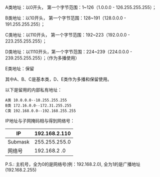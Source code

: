 



A类地址：以0开头，  第一个字节范围：1~126（1.0.0.0 - 126.255.255.255）；

B类地址：以10开头，  第一个字节范围：128~191（128.0.0.0 - 191.255.255.255）；

C类地址：以110开头， 第一个字节范围：192~223（192.0.0.0 - 223.255.255.255）；

D类地址：以1110开头，第一个字节范围：224~239（224.0.0.0 - 239.255.255.255）；（作为多播使用）

E类地址：保留



其中A、B、C是基本类，D、E类作为多播和保留使用。

以下是留用的内部私有地址：

```
A类 10.0.0.0--10.255.255.255
B类 172.16.0.0--172.31.255.255
C类 192.168.0.0--192.168.255.255
```

IP地址与子网掩码相与得到网络号：

| IP      | 192.168.2.110 |
| ------- | ------------- |
| Submask | 255.255.255.0 |
| 网络号  | 192.168.2 .0  |

P.S.: 主机号，全为0的是网络号(例：192.168.2.0), 全为1的是广播地址(192.168.2.255)
